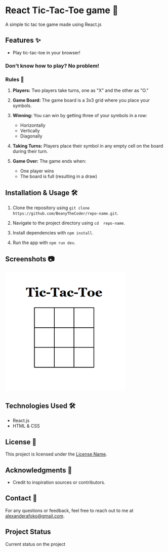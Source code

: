 # React Tic-Tac-Toe game 🚀

A simple tic tac toe game made using React.js

## Features ✨

- Play tic-tac-toe in your browser!

### Don't know how to play? No problem!

### Rules 📜

1. **Players:** Two players take turns, one as "X" and the other as "O."

2. **Game Board:** The game board is a 3x3 grid where you place your symbols.

3. **Winning:** You can win by getting three of your symbols in a row:

   - Horizontally
   - Vertically
   - Diagonally

4. **Taking Turns:** Players place their symbol in any empty cell on the board during their turn.

5. **Game Over:** The game ends when:
   - One player wins
   - The board is full (resulting in a draw)

## Installation & Usage 🛠️

1. Clone the repository using `git clone https://github.com/BeanyTheCoder/repo-name.git`.

2. Navigate to the project directory using `cd  repo-name`.
3. Install dependencies with `npm install`.
4. Run the app with `npm run dev`.

## Screenshots 📷

![image of tic-tac-toe board](./readme-images/board.png)

## Technologies Used 🛠️

- React.js
- HTML & CSS

## License 📝

This project is licensed under the [License Name](link-to-license-file).

## Acknowledgments 🙏

- Credit to inspiration sources or contributors.

## Contact 📧

For any questions or feedback, feel free to reach out to me at alexanderafoko@gmail.com.

## Project Status

Current status on the project
